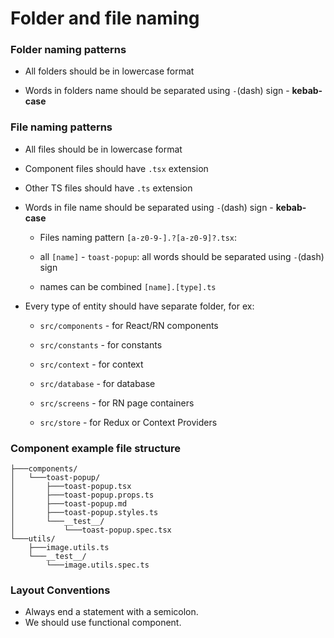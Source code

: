 # Folder and file naming

### Folder naming patterns

-   All folders should be in lowercase format

-   Words in folders name should be separated using `-`(dash) sign - **kebab-case**

### File naming patterns

-   All files should be in lowercase format

-   Component files should have `.tsx` extension

-   Other TS files should have `.ts` extension

-   Words in file name should be separated using `-`(dash) sign - **kebab-case**

    -   Files naming pattern `[a-z0-9-].?[a-z0-9]?.tsx`:

    -   all `[name]` - `toast-popup`: all words should be separated using `-`(dash) sign

    -   names can be combined `[name].[type].ts`

-   Every type of entity should have separate folder, for ex:

    -   `src/components` - for React/RN components

    -   `src/constants` - for constants

    -   `src/context` - for context

    -   `src/database` - for database

    -   `src/screens` - for RN page containers

    -   `src/store` - for Redux or Context Providers

### Component example file structure

```
├───components/
│   └───toast-popup/
│       ├───toast-popup.tsx
│       ├───toast-popup.props.ts
│       ├───toast-popup.md
│       ├───toast-popup.styles.ts
│       └───__test__/
│           └───toast-popup.spec.tsx
└───utils/
    ├───image.utils.ts
    └───__test__/
        └───image.utils.spec.ts
```

### Layout Conventions

-   Always end a statement with a semicolon.
-   We should use functional component.
